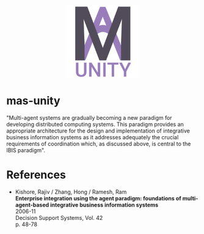 <p align="center">
  <img width=192" src="https://raw.githubusercontent.com/8T4/mas-unity/main/docs/imgs/logo.png" />
</p>

# mas-unity
"Multi-agent systems are gradually becoming a new paradigm for developing distributed computing systems. This paradigm provides an appropriate architecture for the design and implementation of integrative business information systems as it addresses adequately the crucial requirements of coordination which, as discussed above, is central to the IBIS paradigm".

# References

- Kishore, Rajiv / Zhang, Hong / Ramesh, Ram  
**Enterprise integration using the agent paradigm: foundations of multi-agent-based integrative business information systems**   
2006-11  
Decision Support Systems, Vol. 42  
p. 48-78






